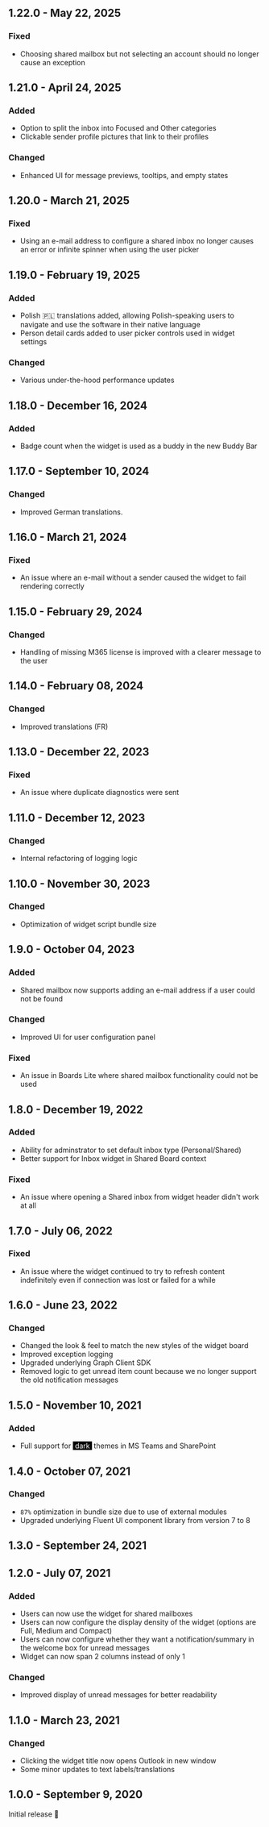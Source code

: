 ## 1.22.0 - May 22, 2025

### Fixed
- Choosing shared mailbox but not selecting an account should no longer cause an exception

## 1.21.0 - April 24, 2025

### Added
- Option to split the inbox into Focused and Other categories
- Clickable sender profile pictures that link to their profiles

### Changed
- Enhanced UI for message previews, tooltips, and empty states

## 1.20.0 - March 21, 2025

### Fixed
- Using an e-mail address to configure a shared inbox no longer causes an error or infinite spinner when using the user picker

## 1.19.0 - February 19, 2025

### Added
- Polish 🇵🇱 translations added, allowing Polish-speaking users to navigate and use the software in their native language
- Person detail cards added to user picker controls used in widget settings

### Changed
- Various under-the-hood performance updates 

## 1.18.0 - December 16, 2024

### Added
- Badge count when the widget is used as a buddy in the new Buddy Bar

## 1.17.0 - September 10, 2024

### Changed
- Improved German translations.

## 1.16.0 - March 21, 2024

### Fixed
- An issue where an e-mail without a sender caused the widget to fail rendering correctly

## 1.15.0 - February 29, 2024

### Changed
- Handling of missing M365 license is improved with a clearer message to the user

## 1.14.0 - February 08, 2024

### Changed
- Improved translations (FR)

## 1.13.0 - December 22, 2023



### Fixed
- An issue where duplicate diagnostics were sent 

## 1.11.0 - December 12, 2023

### Changed
- Internal refactoring of logging logic

## 1.10.0 - November 30, 2023

### Changed
- Optimization of widget script bundle size

## 1.9.0 - October 04, 2023

### Added
- Shared mailbox now supports adding an e-mail address if a user could not be found

### Changed
- Improved UI for user configuration panel

### Fixed
- An issue in Boards Lite where shared mailbox functionality could not be used



## 1.8.0 - December 19, 2022

### Added
- Ability for adminstrator to set default inbox type (Personal/Shared)
- Better support for Inbox widget in Shared Board context

### Fixed
- An issue where opening a Shared inbox from widget header didn&#x27;t work at all

## 1.7.0 - July 06, 2022

### Fixed
- An issue where the widget continued to try to refresh content indefinitely even if connection was lost or failed for a while

## 1.6.0 - June 23, 2022

### Changed
- Changed the look &amp; feel to match the new styles of the widget board
- Improved exception logging
- Upgraded underlying Graph Client SDK
- Removed logic to get unread item count because we no longer support the old notification messages

## 1.5.0 - November 10, 2021

### Added
- Full support for <span style="color:white;background-color:black">&nbsp;dark&nbsp;</span> themes in MS Teams and SharePoint

## 1.4.0 - October 07, 2021

### Changed
- `87%` optimization in bundle size due to use of external modules
- Upgraded underlying Fluent UI component library from version 7 to 8

## 1.3.0 - September 24, 2021

## 1.2.0 - July 07, 2021

### Added
- Users can now use the widget for shared mailboxes
- Users can now configure the display density of the widget (options are Full, Medium and Compact)
- Users can now configure whether they want a notification/summary in the welcome box for unread messages
- Widget can now span 2 columns instead of only 1

### Changed
- Improved display of unread messages for better readability

## 1.1.0 - March 23, 2021

### Changed
- Clicking the widget title now opens Outlook in new window
- Some minor updates to text labels/translations

## 1.0.0 - September 9, 2020
Initial release 🚀